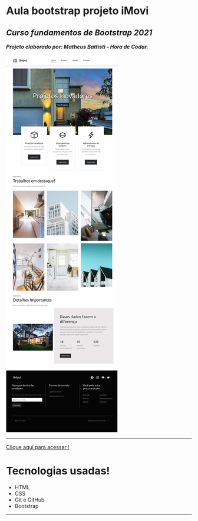 # Aula bootstrap projeto iMovi
 

## *Curso fundamentos de Bootstrap 2021*

___Projeto elaborado por: 
Matheus Battisti - Hora de Codar.___

 ![preview](.github/127.0.0.1_5501_index.html.png)
***
 
 [Clique aqui para acessar !]()


 # Tecnologias usadas!

 - HTML
 - CSS
 - Git e GitHub
 - Bootstrap
 ***

